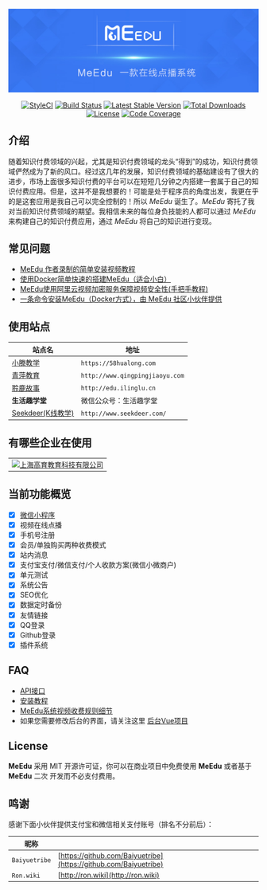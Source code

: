 <p align="center"><img src="public/images/meedu.jpg"/></p>

<p align="center">
<a href="https://github.styleci.io/repos/127536154"><img src="https://github.styleci.io/repos/127536154/shield?branch=master" alt="StyleCI"></a>
<a href="https://travis-ci.org/Qsnh/meedu"><img src="https://travis-ci.org/Qsnh/meedu.svg?branch=master" alt="Build Status"></a>
<a href="https://packagist.org/packages/Qsnh/meedu"><img src="https://poser.pugx.org/qsnh/meedu/v/stable.svg" alt="Latest Stable Version"></a>
<a href="https://packagist.org/packages/Qsnh/meedu"><img src="https://poser.pugx.org/qsnh/meedu/downloads" alt="Total Downloads"></a>
<a href="https://packagist.org/packages/Qsnh/meedu"><img src="https://poser.pugx.org/qsnh/meedu/license" alt="License"></a>
<a href="https://scrutinizer-ci.com/g/Qsnh/meedu/build-status/master"><img src="https://scrutinizer-ci.com/g/Qsnh/meedu/badges/coverage.png?b=master" alt="Code Coverage"></a>
</p>

## 介绍

随着知识付费领域的兴起，尤其是知识付费领域的龙头“得到”的成功，知识付费领域俨然成为了新的风口。经过这几年的发展，知识付费领域的基础建设有了很大的进步，市场上面很多知识付费的平台可以在短短几分钟之内搭建一套属于自己的知识付费应用。但是，这并不是我想要的！可能是处于程序员的角度出发，我更在乎的是这套应用是我自己可以完全控制的！所以 *MeEdu* 诞生了。*MeEdu* 寄托了我对当前知识付费领域的期望。我相信未来的每位身负技能的人都可以通过 *MeEdu* 来构建自己的知识付费应用，通过 *MeEdu* 将自己的知识进行变现。

## 常见问题

- [MeEdu 作者录制的简单安装视频教程](https://www.bilibili.com/video/av36024146/)  
- [使用Docker简单快速的搭建MeEdu（适合小白）](https://www.bilibili.com/video/av44963351/)
- [MeEdu使用阿里云视频加密服务保障视频安全性(手把手教程)](https://www.bilibili.com/video/av45755754/)
- [一条命令安装MeEdu（Docker方式），由 MeEdu 社区小伙伴提供](https://github.com/Baiyuetribe/meedu)

## 使用站点

| 站点名 | 地址 |
| --- | --- |
| [小滕教学](https://58hualong.com) | `https://58hualong.com` |
| [青萍教育](http://www.qingpingjiaoyu.com/) | `http://www.qingpingjiaoyu.com` |
| [聆鹿故事](http://edu.ilinglu.cn/) | `http://edu.ilinglu.cn` |
| **生活趣学堂** | 微信公众号：生活趣学堂 |
| [Seekdeer(K线教学)](http://www.seekdeer.com/) | `http://www.seekdeer.com/` |

## 有哪些企业在使用

<table>
  <tbody>
    <tr>
      <td align="center" valign="middle">
        <a href="https://video.heyhighschool.com?from=meedu_github" target="_blank" title="上海高育教育科技有限公司">
          <img width="100px" title="上海高育教育科技有限公司" src="https://user-images.githubusercontent.com/12671205/60409095-92e02780-9bf4-11e9-8cf6-cb6b75a718f3.jpg">
        </a>
      </td>
    </tr><tr></tr>
  </tbody>
</table>

## 当前功能概览

- [x] [微信小程序](https://github.com/YTU94/meedu-wxapp)
- [x] 视频在线点播
- [x] 手机号注册
- [x] 会员/单独购买两种收费模式
- [x] 站内消息
- [x] 支付宝支付/微信支付/个人收款方案(微信小微商户)
- [x] 单元测试
- [x] 系统公告
- [x] SEO优化
- [x] 数据定时备份
- [x] 友情链接
- [x] QQ登录
- [x] Github登录
- [x] 插件系统

## FAQ

- [API接口](docs/api/v1/README.md)
- [安装教程](docs/安装教程.md)
- [MeEdu系统视频收费规则细节](docs/收费规则.md)
- 如果您需要修改后台的界面，请关注这里 [后台Vue项目](https://github.com/Meedu/backend)

## License

**MeEdu** 采用 MIT 开源许可证，你可以在商业项目中免费使用 **MeEdu** 或者基于 **MeEdu** 二次 开发而不必支付费用。

## 鸣谢

感谢下面小伙伴提供支付宝和微信相关支付账号（排名不分前后）：  

| 昵称 | |
| --- | --- |
| `Baiyuetribe` | [https://github.com/Baiyuetribe](https://github.com/Baiyuetribe) |
| `Ron.wiki` | [http://ron.wiki](http://ron.wiki) |
